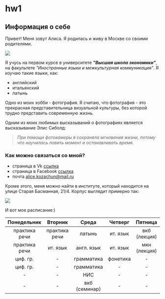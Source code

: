 # hw1
## **Информация о себе**
Привет! Меня зовут Алиса. Я родилась и живу в Москве со своими родителями. 

![](https://pp.userapi.com/c841236/v841236126/55af0/JDQV8l44RMk.jpg)

Я учусь на первом курсе в университете **_"Высшая школа экономики"_**, на факультете *"Иностранные языки и межкультурная коммуникация"*. Я изучаю такие языки, как:
* английский
* итальянский
* латынь

Одно из моих хобби - фотография. Я считаю, что фотография - это прекрасная представительница визуальной культуры, без которой трудно представить современную жизнь.

Одним из моих любимых высказываний о фотографиях является высказывание Элис Сиболд:
> _При помощи фотокамеры я сохраняла мгновения жизни, потому что научилась ловить момент и останавливать время._


### Как можно связаться со мной?
- страница в Vk [ссылка](https://vk.com/alice_kozachun18) 
- страница в Facebook [ссылка](https://www.facebook.com/profile.php?id=100004483804950)
- почта <alice.kozachun@mail.ru>

Кроме этого, меня можно найти в институте, который находится на улице Старая Басманная, 21/4. Корпус выглядит примерно так:

![](https://www.hse.ru/data/2017/08/25/1174057822/%D0%93%D0%BB%D0%B0%D0%B2%D0%BD%D1%8B%D0%B9%20%D0%B2%D1%85%D0%BE%D0%B4.jpg.(1000x787x123).jpg)

И вот мое расписание:)

|Понедельник|Вторник|Среда|Четверг|Пятница|
|:---:|:---:|:---:|:---:|:---:|
|практика речи|практика речи|латынь|ит. язык| вкб (лекция)|
|практика речи|ит. язык|англ. язык|ит. язык|мкн (лекция)|
|циф. гр.|-|грамматика|фонетика|-|
|циф. гр.|-|грамматика|-|-|
|-|-|НИС|-|-|
|-|-|вкб (семинар)|-|-|
